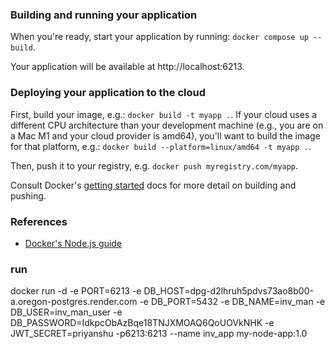 ### Building and running your application

When you're ready, start your application by running:
`docker compose up --build`.

Your application will be available at http://localhost:6213.

### Deploying your application to the cloud

First, build your image, e.g.: `docker build -t myapp .`.
If your cloud uses a different CPU architecture than your development
machine (e.g., you are on a Mac M1 and your cloud provider is amd64),
you'll want to build the image for that platform, e.g.:
`docker build --platform=linux/amd64 -t myapp .`.

Then, push it to your registry, e.g. `docker push myregistry.com/myapp`.

Consult Docker's [getting started](https://docs.docker.com/go/get-started-sharing/)
docs for more detail on building and pushing.

### References
* [Docker's Node.js guide](https://docs.docker.com/language/nodejs/)


### run
docker run -d -e PORT=6213 -e DB_HOST=dpg-d2lhruh5pdvs73ao8b00-a.oregon-postgres.render.com -e DB_PORT=5432 -e DB_NAME=inv_man -e DB_USER=inv_man_user -e DB_PASSWORD=IdkpcObAzBqe18TNJXMOAQ6QoUOVkNHK -e JWT_SECRET=priyanshu -p6213:6213 --name inv_app my-node-app:1.0